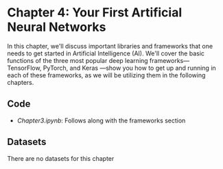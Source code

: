 # Chapter 4: Your First Artificial Neural Networks

In this chapter, we'll discuss important libraries and frameworks that one needs to get started in Artificial Intelligence (AI). We'll cover the basic functions of the three most popular deep learning frameworks—TensorFlow, PyTorch, and Keras —show you how to get up and running in each of these frameworks, as we will be utilizing them in the following chapters.
## Code

- *Chapter3.ipynb*: Follows along with the frameworks section

## Datasets

There are no datasets for this chapter
